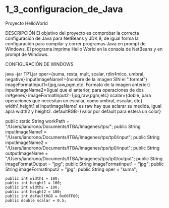 # 1_3_configuracion_de_Java
Proyecto HelloWorld

DESCRIPCIÓN
El objetivo del proyecto es comprobar la correcta configuración de Java para NetBeans y JDK 8, de igual forma la configuración para compilar y correr programas Java en prompt de Windows.
El programa imprime Hello World en la consola de NetBeans y en prompt de Windows.

CONFIGURACIÓN DE WINDOWS

java -jar TP1.jar oper={suma, resta, mult, scalar, rdin‡mico, umbral, negative} inputImageName1={nombre de la imagen SIN el ".format"} imageFormatInput1={jpg,raw,pgm,etc. Formato de la imagen anterior} inputImageName2={igual que el anterior, para operaciones de dos im‡genes} imageFormatInput2={jpg,raw,pgm,etc} scalar={doble, para operaciones que necesitan un escalar, como umbral, escalar, etc} width1,height1 si inputImageName1 es raw hay que aclarar su medida, igual apra width2 y height2.
defaultRGB={valor por default para estera un color}


public static String workPath = "/Users/iandrono/Documents/ITBA/Imagenes/tps/";
	public String inputImageName1 = "/Users/iandrono/Documents/ITBA/Imagenes/tps/tp0/input";
	public String inputImageName2 = "/Users/iandrono/Documents/ITBA/Imagenes/tps/tp0/input";
	public String outputImageName = "/Users/iandrono/Documents/ITBA/Imagenes/tps/tp0/output";
	public String imageFormatOutput = "jpg";
	public String imageFormatInput1 = "jpg";
	public String imageFormatInput2 = "jpg";
	public String oper = "suma";

	public int width1 = 100;
	public int height1 = 100;
	public int width2 = 100;
	public int height2 = 100;
	public int defaultRGB = 0x00FF00;
	public double scalar = 0.5;
